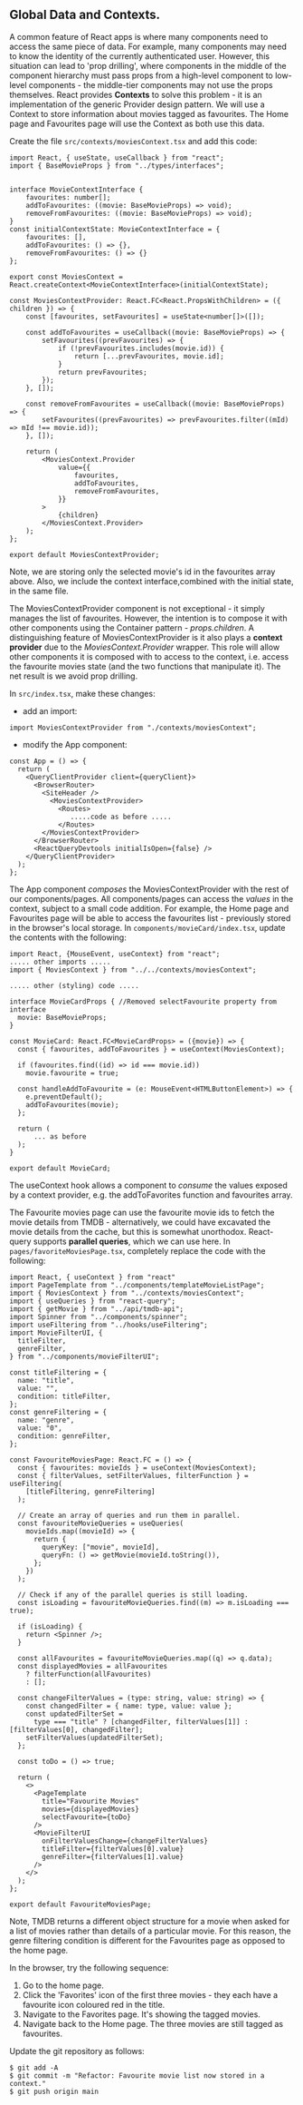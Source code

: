 ## Global Data and Contexts.

A common feature of React apps is where many components need to access the same piece of data. For example, many components may need to know the identity of the currently authenticated user. However, this situation can lead to 'prop drilling', where components in the middle of the component hierarchy must pass props from a high-level component to low-level components - the middle-tier components may not use the props themselves. React provides __Contexts__ to solve this problem - it is an implementation of the generic Provider design pattern. We will use a Context to store information about movies tagged as favourites. The Home page and Favourites page will use the Context as both use this data.

Create the file `src/contexts/moviesContext.tsx` and add this code:

```tsx
import React, { useState, useCallback } from "react";
import { BaseMovieProps } from "../types/interfaces";


interface MovieContextInterface {
    favourites: number[];
    addToFavourites: ((movie: BaseMovieProps) => void);
    removeFromFavourites: ((movie: BaseMovieProps) => void);
}
const initialContextState: MovieContextInterface = {
    favourites: [],
    addToFavourites: () => {},
    removeFromFavourites: () => {}
};

export const MoviesContext = React.createContext<MovieContextInterface>(initialContextState);

const MoviesContextProvider: React.FC<React.PropsWithChildren> = ({ children }) => {
    const [favourites, setFavourites] = useState<number[]>([]);

    const addToFavourites = useCallback((movie: BaseMovieProps) => {
        setFavourites((prevFavourites) => {
            if (!prevFavourites.includes(movie.id)) {
                return [...prevFavourites, movie.id];
            }
            return prevFavourites;
        });
    }, []);

    const removeFromFavourites = useCallback((movie: BaseMovieProps) => {
        setFavourites((prevFavourites) => prevFavourites.filter((mId) => mId !== movie.id));
    }, []);

    return (
        <MoviesContext.Provider
            value={{
                favourites,
                addToFavourites,
                removeFromFavourites,
            }}
        >
            {children}
        </MoviesContext.Provider>
    );
};

export default MoviesContextProvider;
```
Note, we are storing only the selected movie's id in the favourites array above. Also, we include the context interface,combined with the initial state,  in the same file. 

The MoviesContextProvider component is not exceptional - it simply manages the list of favourites. However, the intention is to compose it with other components using the Container pattern - _props.children_. A distinguishing feature of MoviesContextProvider is it also plays a __context provider__ due to the _MoviesContext.Provider_ wrapper. This role will allow other components it is composed with to access to the context, i.e. access the favourite movies state (and the two functions that manipulate it). The net result is we avoid prop drilling.

In `src/index.tsx`, make these changes:

- add an import:

```tsx
import MoviesContextProvider from "./contexts/moviesContext";
```

- modify the App component:

```tsx
const App = () => {
  return (
    <QueryClientProvider client={queryClient}>
      <BrowserRouter>
        <SiteHeader />
          <MoviesContextProvider>
            <Routes>
               .....code as before .....
            </Routes>
        </MoviesContextProvider>
      </BrowserRouter>
      <ReactQueryDevtools initialIsOpen={false} />
    </QueryClientProvider>
  );
};
```
The App component _composes_ the MoviesContextProvider with the rest of our components/pages. All components/pages can access the _values_ in the context, subject to a small code addition. For example, the Home page and Favourites page will be able to access the favourites list - previously stored in the browser's local storage. In `components/movieCard/index.tsx`, update the contents with the following:
~~~tsx
import React, {MouseEvent, useContext} from "react";
..... other imports .....
import { MoviesContext } from "../../contexts/moviesContext";

..... other (styling) code .....

interface MovieCardProps { //Removed selectFavourite property from interface
  movie: BaseMovieProps;
}

const MovieCard: React.FC<MovieCardProps> = ({movie}) => {
  const { favourites, addToFavourites } = useContext(MoviesContext);

  if (favourites.find((id) => id === movie.id)) 
    movie.favourite = true;
 
  const handleAddToFavourite = (e: MouseEvent<HTMLButtonElement>) => {
    e.preventDefault();
    addToFavourites(movie);
  };

  return (
      ... as before
  );
}

export default MovieCard;
~~~
The useContext hook allows a component to _consume_ the values exposed by a context provider, e.g. the addToFavorites function and favourites array. 

The Favourite movies page can use the favourite movie ids to fetch the movie details from TMDB - alternatively, we could have excavated the movie details  from the cache, but this is somewhat unorthodox. React-query supports __parallel queries__, which we can use here. In `pages/favoriteMoviesPage.tsx`, completely replace the code with the following:
```tsx
import React, { useContext } from "react"
import PageTemplate from "../components/templateMovieListPage";
import { MoviesContext } from "../contexts/moviesContext";
import { useQueries } from "react-query";
import { getMovie } from "../api/tmdb-api";
import Spinner from "../components/spinner";
import useFiltering from "../hooks/useFiltering";
import MovieFilterUI, {
  titleFilter,
  genreFilter,
} from "../components/movieFilterUI";

const titleFiltering = {
  name: "title",
  value: "",
  condition: titleFilter,
};
const genreFiltering = {
  name: "genre",
  value: "0",
  condition: genreFilter,
};

const FavouriteMoviesPage: React.FC = () => {
  const { favourites: movieIds } = useContext(MoviesContext);
  const { filterValues, setFilterValues, filterFunction } = useFiltering(
    [titleFiltering, genreFiltering]
  );

  // Create an array of queries and run them in parallel.
  const favouriteMovieQueries = useQueries(
    movieIds.map((movieId) => {
      return {
        queryKey: ["movie", movieId],
        queryFn: () => getMovie(movieId.toString()),
      };
    })
  );

  // Check if any of the parallel queries is still loading.
  const isLoading = favouriteMovieQueries.find((m) => m.isLoading === true);

  if (isLoading) {
    return <Spinner />;
  }

  const allFavourites = favouriteMovieQueries.map((q) => q.data);
  const displayedMovies = allFavourites
    ? filterFunction(allFavourites)
    : [];

  const changeFilterValues = (type: string, value: string) => {
    const changedFilter = { name: type, value: value };
    const updatedFilterSet =
      type === "title" ? [changedFilter, filterValues[1]] : [filterValues[0], changedFilter];
    setFilterValues(updatedFilterSet);
  };

  const toDo = () => true;

  return (
    <>
      <PageTemplate
        title="Favourite Movies"
        movies={displayedMovies}
        selectFavourite={toDo}
      />
      <MovieFilterUI
        onFilterValuesChange={changeFilterValues}
        titleFilter={filterValues[0].value}
        genreFilter={filterValues[1].value}
      />
    </>
  );
};

export default FavouriteMoviesPage;
```
Note, TMDB returns a different object structure for a movie when asked for a list of movies rather than details of a particular movie. For this reason, the genre filtering condition is different for the Favourites page as opposed to the home page.

In the browser, try the following sequence:

1. Go to the home page.
1. Click the 'Favorites' icon of the first three movies - they each have a favourite icon coloured red in the title.
1. Navigate to the Favorites page. It's showing the tagged movies.
1. Navigate back to the Home page. The three movies are still tagged as favourites. 

Update the git repository as follows:

```
$ git add -A
$ git commit -m "Refactor: Favourite movie list now stored in a context."
$ git push origin main

```

